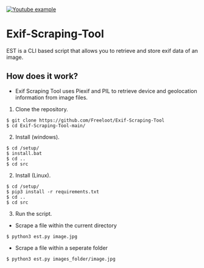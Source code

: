 [<img alt="Youtube example" src="https://img.shields.io/badge/YouTube-FF0000?style=for-the-badge&logo=youtube&logoColor=white" />](https://www.youtube.com/watch?v=_crYfS5v4ag)

# Exif-Scraping-Tool
EST is a CLI based script that allows you to retrieve and store exif data of an image.

## How does it work?

- Exif Scraping Tool uses Piexif and PIL to retrieve device and geolocation information from image files.

1. Clone the repository. 
```
$ git clone https://github.com/Freeloot/Exif-Scraping-Tool
$ cd Exif-Scraping-Tool-main/
```

2. Install (windows).

  ```
  $ cd /setup/
  $ install.bat
  $ cd ..
  $ cd src
  ```

2. Install (Linux).

```
$ cd /setup/
$ pip3 install -r requirements.txt
$ cd ..
$ cd src
```

3. Run the script.

- Scrape a file within the current directory 
```
$ python3 est.py image.jpg
```

- Scrape a file within a seperate folder 
```
$ python3 est.py images_folder/image.jpg
```
